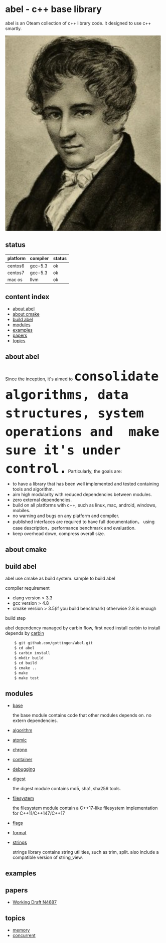# abel - c++ base library

abel is an Oteam collection of c++ library code. it designed to use c++ smartly.

![abel](https://github.com/gottingen/abel/blob/master/docs/images/abel.png)

## status

platform|compiler | status
:--- | :---| :---
centos6 | gcc-5.3 | ok
centos7 | gcc-5.3 | ok
mac os  | llvm    | ok

## content index

* [about abel](#about)
* [about cmake](#cmake)
* [build abel](#build)
* [modules](#modules)
* [examples](#examples)
* [papers](#papers)
* [topics](#topics)

<a name="about"> </a>

## about abel

Since the inception, it's aimed to <font size=16> **`consolidate algorithms, data structures, system operations and 
make sure it's under control.`**</font>
Particularly, the goals are:

* to have a library that has been well implemented and tested containing tools and algorithm.
* aim high modularity with reduced dependencies between modules.
* zero external dependencies.
* build on all platforms with c++, such as linux, mac, android, windows, mobiles.
* no warning and bugs on any platform and compiler.
* published interfaces are required to have full documentation， using case description，performance benchmark and evaluation.
* keep overhead down, compress overall size.


<a name="cmake"> </a>
 
## about cmake


<a name="build"> </a>

## build abel

abel use cmake as build system. sample to build abel

compiler requirement

  - clang version > 3.3
  - gcc version > 4.8
  - cmake version > 3.5(if you build benchmark) otherwise 2.8 is enough

build step

abel dependency managed by carbin flow, first need install carbin to install 
depends by [carbin](https://github/gottingen/carbin) 
```shell
    $ git github.com/gottingen/abel.git
    $ cd abel
    $ carbin install
    $ mkdir build
    $ cd build
    $ cmake ..
    $ make
    $ make test
```
    
<a name="modules"> </a>

## modules

* [base](/docs/en/base.md)
    
    the base module contains code that other modules depends on. no extern dependencies.
* [algorithm](/docs/en/algorithm.md)
* [atomic](/docs/en/atomic.md)
* [chrono](/docs/en/chrono.md) 
* [container](/docs/en/container.md)
* [debugging](/docs/en/debugging.md)
* [digest](/docs/en/digest.md) 

    the digest module contains md5, sha1, sha256 tools.
    
* [filesystem](/docs/en/filesystem.md)

    the filesystem module contain a C++17-like filesystem implementation for C++11/C++147/C++17

* [flags](/docs/en/flags.md)
* [format](/docs/en/format.md)
* [strings](/docs/en/strings.md) 

    strings library contains string utilities, such as trim, split. also include a 
    compatible version of string_view.

<a name="examples"> </a>

## examples

<a name="papers"> </a>

## papers

* [Working Draft N4687](/docs/documnet/n4687.pdf)

<a name="topic"> </a>

## topics

* [memory](/docs/en/topic/memory.md) 
* [concurrent](/docs/en/topic/concurrent.md)